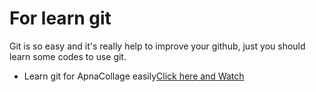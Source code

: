# For learn git
Git is so easy and it's really help to improve your github, just you should learn some codes to use git.

- Learn git for ApnaCollage easily[Click here and Watch](https://youtu.be/iR5WIknxdkY)
